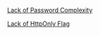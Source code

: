 [Lack of Password Complexity](./R4-A2-Lack-of-Password-Complexity)

[Lack of HttpOnly Flag](./A2-Lack-of-HttpOnly-Flag)
